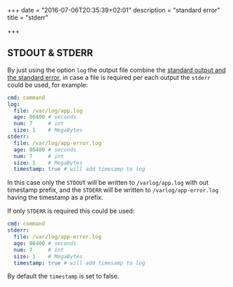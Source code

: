 +++
date = "2016-07-06T20:35:39+02:01"
description = "standard error"
title = "stderr"

+++

## STDOUT & STDERR

By just using the option `log` the output file combine the
[standard output and the standard error](https://en.wikipedia.org/wiki/Standard_streams),
in case a file is required per each output the `stderr` could be used,
for example:

```yaml
cmd: command
log:
  file: /var/log/app.log
  age: 86400 # seconds
  num: 7     # int
  size: 1    # MegaBytes
stderr:
  file: /var/log/app-error.log
  age: 86400 # seconds
  num: 7     # int
  size: 1    # MegaBytes
  timestamp: true # will add timesamp to log
```

In this case only the `STDOUT` will be written to `/varlog/app.log` with out
timestamp prefix, and the `STDERR` will be written to `/varlog/app-error.log`
having the timestamp as a prefix.

If only `STDERR` is required this could be used:

```yaml
cmd: command
stderr:
  file: /var/log/app-error.log
  age: 86400 # seconds
  num: 7     # int
  size: 1    # MegaBytes
  timestamp: true # will add timesamp to log
```

By default the `timestamp` is set to false.
